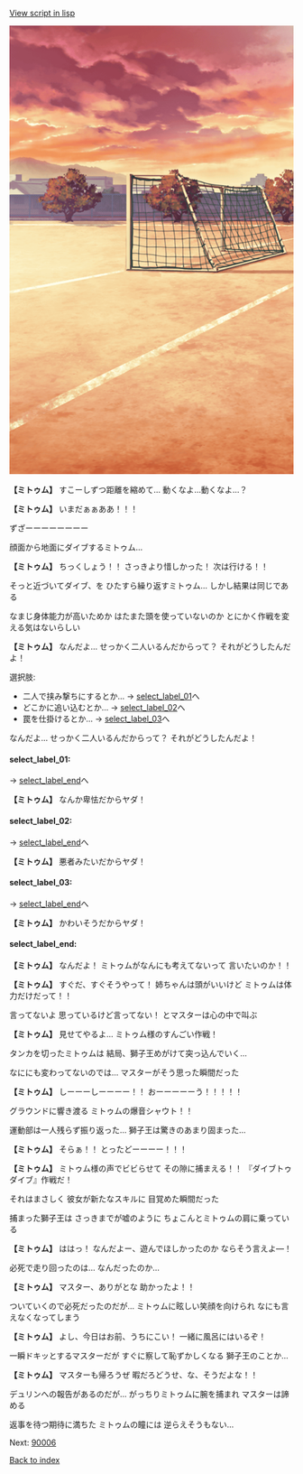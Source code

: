 [View script in lisp](../scripts/20054203.txt)

![Schoolyard_evening.png](../images/backgrounds/Schoolyard_evening.png)

**【ミトゥム】**
すこーしずつ距離を縮めて…
動くなよ…動くなよ…？

**【ミトゥム】**
いまだぁぁああ！！！

ずざーーーーーーーー

顔面から地面にダイブするミトゥム…

**【ミトゥム】**
ちっくしょう！！
さっきより惜しかった！
次は行ける！！

そっと近づいてダイブ、を
ひたすら繰り返すミトゥム…
しかし結果は同じである

なまじ身体能力が高いためか
はたまた頭を使っていないのか
とにかく作戦を変える気はないらしい

**【ミトゥム】**
なんだよ…
せっかく二人いるんだからって？
それがどうしたんだよ！

選択肢:
- 二人で挟み撃ちにするとか… → [select_label_01](#select_label_01)へ
- どこかに追い込むとか… → [select_label_02](#select_label_02)へ
- 罠を仕掛けるとか… → [select_label_03](#select_label_03)へ

なんだよ…
せっかく二人いるんだからって？
それがどうしたんだよ！

#### select_label_01:
 → [select_label_end](#select_label_end)へ

**【ミトゥム】**
なんか卑怯だからヤダ！

#### select_label_02:
 → [select_label_end](#select_label_end)へ

**【ミトゥム】**
悪者みたいだからヤダ！

#### select_label_03:
 → [select_label_end](#select_label_end)へ

**【ミトゥム】**
かわいそうだからヤダ！

#### select_label_end:

**【ミトゥム】**
なんだよ！
ミトゥムがなんにも考えてないって
言いたいのか！！

**【ミトゥム】**
すぐだ、すぐそうやって！
姉ちゃんは頭がいいけど
ミトゥムは体力だけだって！！

言ってないよ
思っているけど言ってない！
とマスターは心の中で叫ぶ

**【ミトゥム】**
見せてやるよ…
ミトゥム様のすんごい作戦！

タンカを切ったミトゥムは
結局、獅子王めがけて突っ込んでいく…

なににも変わってないのでは…
マスターがそう思った瞬間だった

**【ミトゥム】**
しーーーしーーーー！！
おーーーーーう！！！！！

グラウンドに響き渡る
ミトゥムの爆音シャウト！！

運動部は一人残らず振り返った…
獅子王は驚きのあまり固まった…

**【ミトゥム】**
そらぁ！！
とったどーーーー！！！

**【ミトゥム】**
ミトゥム様の声でビビらせて
その隙に捕まえる！！
『ダイブトゥダイブ』作戦だ！

それはまさしく
彼女が新たなスキルに
目覚めた瞬間だった

捕まった獅子王は
さっきまでが嘘のように
ちょこんとミトゥムの肩に乗っている

**【ミトゥム】**
ははっ！
なんだよー、遊んでほしかったのか
ならそう言えよ―！

必死で走り回ったのは…
なんだったのか…

**【ミトゥム】**
マスター、ありがとな
助かったよ！！

ついていくので必死だったのだが…
ミトゥムに眩しい笑顔を向けられ
なにも言えなくなってしまう

**【ミトゥム】**
よし、今日はお前、うちにこい！
一緒に風呂にはいるぞ！

一瞬ドキッとするマスターだが
すぐに察して恥ずかしくなる
獅子王のことか…

**【ミトゥム】**
マスターも帰ろうぜ
暇だろどうせ、な、そうだよな！！

デュリンへの報告があるのだが…
がっちりミトゥムに腕を捕まれ
マスターは諦める

返事を待つ期待に満ちた
ミトゥムの瞳には
逆らえそうもない…

Next: [90006](90006.md)

[Back to index](index.md)
